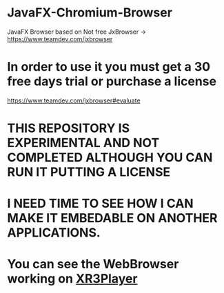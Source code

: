 # JavaFX-Chromium-Browser
JavaFX Browser based on Not free JxBrowser -> https://www.teamdev.com/jxbrowser 

# In order to use it you must get a 30 free days trial or purchase a license
https://www.teamdev.com/jxbrowser#evaluate


# THIS REPOSITORY IS EXPERIMENTAL AND NOT COMPLETED ALTHOUGH YOU CAN RUN IT PUTTING A LICENSE

# I NEED TIME TO SEE HOW I CAN MAKE IT EMBEDABLE ON ANOTHER APPLICATIONS.

# You can see the WebBrowser working on [XR3Player](https://github.com/goxr3plus/XR3Player)
